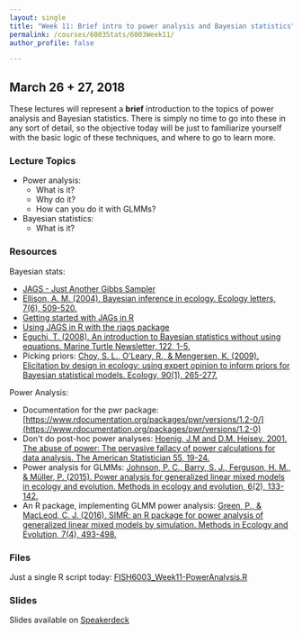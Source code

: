 ```yaml
---
layout: single
title: "Week 11: Brief intro to power analysis and Bayesian statistics"
permalink: /courses/6003Stats/6003Week11/
author_profile: false

---
```


## March 26 + 27, 2018

These lectures will represent a **brief** introduction to the topics of power analysis and Bayesian statistics. There is simply no time to go into these in any sort of detail, so the objective today will be just to familiarize yourself with the basic logic of these techniques, and where to go to learn more.

### Lecture Topics

* Power analysis: 
	- What is it?
	- Why do it?
	- How can you do it with GLMMs?
* Bayesian statistics:
	- What is it?

### Resources

Bayesian stats:
- [JAGS - Just Another Gibbs Sampler](http://mcmc-jags.sourceforge.net/)
- [Ellison, A. M. (2004). Bayesian inference in ecology. Ecology letters, 7(6), 509-520.](https://onlinelibrary.wiley.com/doi/pdf/10.1111/j.1461-0248.2004.00603.x)
- [Getting started with JAGs in R](https://www.r-bloggers.com/getting-started-with-jags-rjags-and-bayesian-modelling/)
- [Using JAGS in R with the rjags package](http://www.johnmyleswhite.com/notebook/2010/08/20/using-jags-in-r-with-the-rjags-package/)
- [Eguchi, T. (2008). An introduction to Bayesian statistics without using equations. Marine Turtle Newsletter, 122, 1-5.](http://mgel2011-kvm.env.duke.edu/wp-content/publicuploads/eguchi-2008-intro-to-baysian-statistics.pdf)
- Picking priors: [Choy, S. L., O'Leary, R., & Mengersen, K. (2009). Elicitation by design in ecology: using expert opinion to inform priors for Bayesian statistical models. Ecology, 90(1), 265-277.](https://esajournals.onlinelibrary.wiley.com/doi/full/10.1890/07-1886.1)

Power Analysis:
- Documentation for the pwr package: [https://www.rdocumentation.org/packages/pwr/versions/1.2-0/](https://www.rdocumentation.org/packages/pwr/versions/1.2-0)
- Don't do post-hoc power analyses: [Hoenig, J.M and D.M. Heisey. 2001. The abuse of power: The pervasive fallacy of power calculations for data analysis. The American Statistician 55, 19-24.](https://amstat.tandfonline.com/doi/abs/10.1198/000313001300339897#.WruwXYjwY2w)
- Power analysis for GLMMs: [Johnson, P. C., Barry, S. J., Ferguson, H. M., & Müller, P. (2015). Power analysis for generalized linear mixed models in ecology and evolution. Methods in ecology and evolution, 6(2), 133-142.](https://besjournals.onlinelibrary.wiley.com/doi/full/10.1111/2041-210X.12306)
 - An R package, implementing GLMM power analysis: [Green, P., & MacLeod, C. J. (2016). SIMR: an R package for power analysis of generalized linear mixed models by simulation. Methods in Ecology and Evolution, 7(4), 493-498.](https://besjournals.onlinelibrary.wiley.com/doi/full/10.1111/2041-210X.12504)

### Files

Just a single R script today:
[FISH6003_Week11-PowerAnalysis.R](/assets/images/6003/FISH6003_Week11-PowerAnalysis.R)

### Slides

Slides available on [Speakerdeck](https://speakerdeck.com/pandalusplatyceros/fish-6003-week-11-intro-to-power-analysis-and-bayesian)
<script async class="speakerdeck-embed" data-id="0f293b3ca54b4563b96e3366f81c9c9c" data-ratio="1.77777777777778" src="//speakerdeck.com/assets/embed.js"></script>


